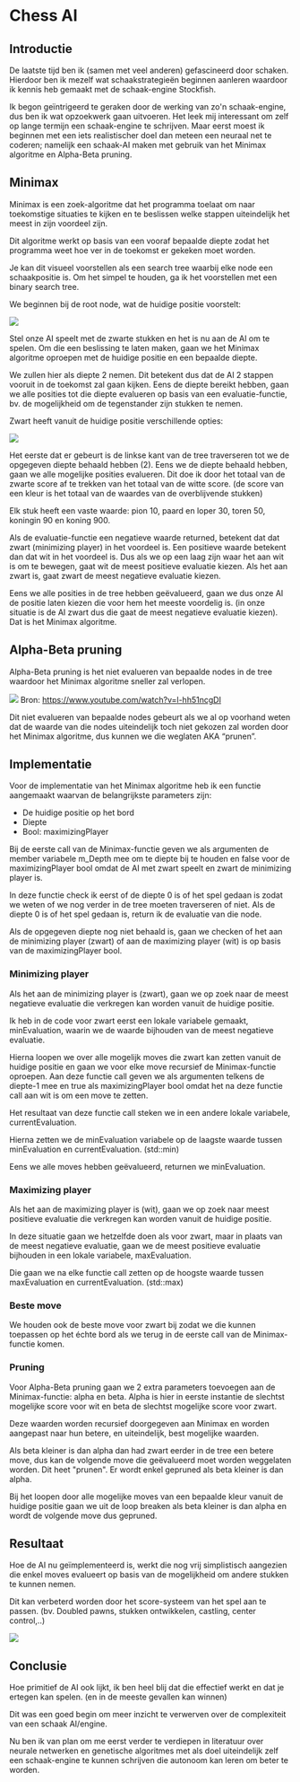# Chess AI
## Introductie
De laatste tijd ben ik (samen met veel anderen) gefascineerd door schaken. Hierdoor ben ik mezelf wat schaakstrategieën beginnen aanleren waardoor ik kennis heb gemaakt met de schaak-engine Stockfish.

Ik begon geïntrigeerd te geraken door de werking van zo'n schaak-engine, dus ben ik wat opzoekwerk gaan uitvoeren. Het leek mij interessant om zelf op lange termijn een schaak-engine te schrijven. Maar eerst moest ik beginnen met een iets realistischer doel dan meteen een neuraal net te coderen; namelijk een schaak-AI maken met gebruik van het Minimax algoritme en Alpha-Beta pruning.

## Minimax
Minimax is een zoek-algoritme dat het programma toelaat om naar toekomstige situaties te kijken en te beslissen welke stappen uiteindelijk het meest in zijn voordeel zijn.

Dit algoritme werkt op basis van een vooraf bepaalde diepte zodat het programma weet hoe ver in de toekomst er gekeken moet worden.

Je kan dit visueel voorstellen als een search tree waarbij elke node een schaakpositie is. Om het simpel te houden, ga ik het voorstellen met een binary search tree.

We beginnen bij de root node, wat de huidige positie voorstelt:

![](Images/Root.png)

Stel onze AI speelt met de zwarte stukken en het is nu aan de AI om te spelen. Om die een beslissing te laten maken, gaan we het Minimax algoritme oproepen met de huidige positie en een bepaalde diepte.

We zullen hier als diepte 2 nemen. Dit betekent dus dat de AI 2 stappen vooruit in de toekomst zal gaan kijken. Eens de diepte bereikt hebben, gaan we alle posities tot die diepte evalueren op basis van een evaluatie-functie, bv. de mogelijkheid om de tegenstander zijn stukken te nemen.

Zwart heeft vanuit de huidige positie verschillende opties:

![](Images/Minimax_tree.PNG)

Het eerste dat er gebeurt is de linkse kant van de tree traverseren tot we de opgegeven diepte behaald hebben (2). Eens we de diepte behaald hebben, gaan we alle mogelijke posities evalueren. Dit doe ik door het totaal van de zwarte score af te trekken van het totaal van de witte score. (de score van een kleur is het totaal van de waardes van de overblijvende stukken) 

Elk stuk heeft een vaste waarde: pion 10, paard en loper 30, toren 50, koningin 90 en koning 900.

Als de evaluatie-functie een negatieve waarde returned, betekent dat dat zwart (minimizing player) in het voordeel is. Een positieve waarde betekent dan dat wit in het voordeel is. Dus als we op een laag zijn waar het aan wit is om te bewegen, gaat wit de meest positieve evaluatie kiezen. Als het aan zwart is, gaat zwart de meest negatieve evaluatie kiezen.

Eens we alle posities in de tree hebben geëvalueerd, gaan we dus onze AI de positie laten kiezen die voor hem het meeste voordelig is. (in onze situatie is de AI zwart dus die gaat de meest negatieve evaluatie kiezen). Dat is het Minimax algoritme.

## Alpha-Beta pruning
Alpha-Beta pruning is het niet evalueren van bepaalde nodes in de tree waardoor het Minimax algoritme sneller zal verlopen.

![](Images/alphabeta.png)
Bron: https://www.youtube.com/watch?v=l-hh51ncgDI

Dit niet evalueren van bepaalde nodes gebeurt als we al op voorhand weten dat de waarde van die nodes uiteindelijk toch niet gekozen zal worden door het Minimax algoritme, dus kunnen we die weglaten AKA “prunen”.

## Implementatie
Voor de implementatie van het Minimax algoritme heb ik een functie aangemaakt waarvan de belangrijkste parameters zijn:
  - De huidige positie op het bord
  - Diepte
  - Bool: maximizingPlayer

Bij de eerste call van de Minimax-functie geven we als argumenten de member variabele m_Depth mee om te diepte bij te houden en false voor de maximizingPlayer bool omdat de AI met zwart speelt en zwart de minimizing player is.

In deze functie check ik eerst of de diepte 0 is of het spel gedaan is zodat we weten of we nog verder in de tree moeten traverseren of niet. Als de diepte 0 is of het spel gedaan is, return ik de evaluatie van die node.

Als de opgegeven diepte nog niet behaald is, gaan we checken of het aan de minimizing player (zwart) of aan de maximizing player (wit) is op basis van de maximizingPlayer bool.

### Minimizing player
Als het aan de minimizing player is (zwart), gaan we op zoek naar de meest negatieve evaluatie die verkregen kan worden vanuit de huidige positie.

Ik heb in de code voor zwart eerst een lokale variabele gemaakt, minEvaluation, waarin we de waarde bijhouden van de meest negatieve evaluatie.

Hierna loopen we over alle mogelijk moves die zwart kan zetten vanuit de huidige positie en gaan we voor elke move recursief de Minimax-functie oproepen. Aan deze functie call geven we als argumenten telkens de diepte-1 mee en true als maximizingPlayer bool omdat het na deze functie call aan wit is om een move te zetten.

Het resultaat van deze functie call steken we in een andere lokale variabele, currentEvaluation.

Hierna zetten we de minEvaluation variabele op de laagste waarde tussen minEvaluation en currentEvaluation. (std::min)

Eens we alle moves hebben geëvalueerd, returnen we minEvaluation.

### Maximizing player
Als het aan de maximizing player is (wit), gaan we op zoek naar meest positieve evaluatie die verkregen kan worden vanuit de huidige positie.

In deze situatie gaan we hetzelfde doen als voor zwart, maar in plaats van de meest negatieve evaluatie, gaan we de meest positieve evaluatie bijhouden in een lokale variabele, maxEvaluation.

Die gaan we na elke functie call zetten op de hoogste waarde tussen maxEvaluation en currentEvaluation. (std::max)

### Beste move
We houden ook de beste move voor zwart bij zodat we die kunnen toepassen op het échte bord als we terug in de eerste call van de Minimax-functie komen.

### Pruning
Voor Alpha-Beta pruning gaan we 2 extra parameters toevoegen aan de Minimax-functie: alpha en beta. Alpha is hier in eerste instantie de slechtst mogelijke score voor wit en beta de slechtst mogelijke score voor zwart.

Deze waarden worden recursief doorgegeven aan Minimax en worden aangepast naar hun betere, en uiteindelijk, best mogelijke waarden.

Als beta kleiner is dan alpha dan had zwart eerder in de tree een betere move, dus kan de volgende move die geëvalueerd moet worden weggelaten worden. Dit heet "prunen". Er wordt enkel gepruned als beta kleiner is dan alpha.

Bij het loopen door alle mogelijke moves van een bepaalde kleur vanuit de huidige positie gaan we uit de loop breaken als beta kleiner is dan alpha en wordt de volgende move dus gepruned.

## Resultaat
Hoe de AI nu geïmplementeerd is, werkt die nog vrij simplistisch aangezien die enkel moves evalueert op basis van de mogelijkheid om andere stukken te kunnen nemen.

Dit kan verbeterd worden door het score-systeem van het spel aan te passen. (bv. Doubled pawns, stukken ontwikkelen, castling, center control,..)

![](Images/chessgif.gif)

## Conclusie
Hoe primitief de AI ook lijkt, ik ben heel blij dat die effectief werkt en dat je ertegen kan spelen. (en in de meeste gevallen kan winnen)

Dit was een goed begin om meer inzicht te verwerven over de complexiteit van een schaak AI/engine.

Nu ben ik van plan om me eerst verder te verdiepen in literatuur over neurale netwerken en genetische algoritmes met als doel uiteindelijk zelf een schaak-engine te kunnen schrijven die autonoom kan leren om beter te worden.
